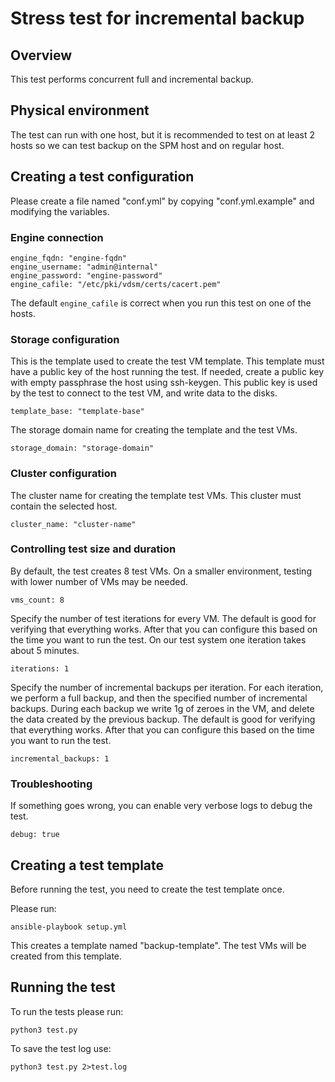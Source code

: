 # Stress test for incremental backup

## Overview

This test performs concurrent full and incremental backup.

## Physical environment

The test can run with one host, but it is recommended to test on at
least 2 hosts so we can test backup on the SPM host and on regular host.

## Creating a test configuration

Please create a file named "conf.yml" by copying "conf.yml.example" and
modifying the variables.

### Engine connection

    engine_fqdn: "engine-fqdn"
    engine_username: "admin@internal"
    engine_password: "engine-password"
    engine_cafile: "/etc/pki/vdsm/certs/cacert.pem"

The default ``engine_cafile`` is correct when you run this test on one
of the hosts.

### Storage configuration

This is the template used to create the test VM template. This template
must have a public key of the host running the test. If needed, create a
public key with empty passphrase the host using ssh-keygen. This public
key is used by the test to connect to the test VM, and write data to the
disks.

    template_base: "template-base"

The storage domain name for creating the template and the test VMs.

    storage_domain: "storage-domain"

### Cluster configuration

The cluster name for creating the template test VMs. This cluster must
contain the selected host.

    cluster_name: "cluster-name"

### Controlling test size and duration

By default, the test creates 8 test VMs. On a smaller environment,
testing with lower number of VMs may be needed.

    vms_count: 8

Specify the number of test iterations for every VM. The default is good
for verifying that everything works. After that you can configure this
based on the time you want to run the test. On our test system one
iteration takes about 5 minutes.

    iterations: 1

Specify the number of incremental backups per iteration. For each
iteration, we perform a full backup, and then the specified number of
incremental backups. During each backup we write 1g of zeroes in the VM,
and delete the data created by the previous backup. The default is good
for verifying that everything works. After that you can configure this
based on the time you want to run the test.

    incremental_backups: 1

### Troubleshooting

If something goes wrong, you can enable very verbose logs to debug the
test.

    debug: true

## Creating a test template

Before running the test, you need to create the test template once.

Please run:

    ansible-playbook setup.yml

This creates a template named "backup-template". The test VMs
will be created from this template.

## Running the test

To run the tests please run:

    python3 test.py

To save the test log use:

    python3 test.py 2>test.log
